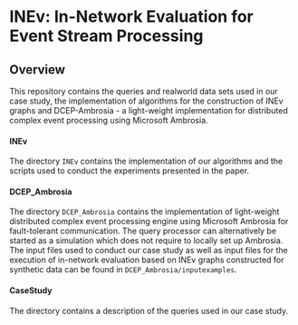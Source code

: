 # INEv: In-Network Evaluation for Event Stream Processing

## Overview

This repository contains the queries and realworld data sets used in our case study, the implementation of algorithms for the construction of INEv graphs and DCEP-Ambrosia - a light-weight implementation for distributed complex event processing using Microsoft Ambrosia.


#### INEv

The directory `INEv` contains the implementation of our algorithms and the scripts used to conduct the experiments presented in the paper.

#### DCEP_Ambrosia

The directory `DCEP_Ambrosia` contains the implementation of light-weight distributed complex event processing engine using Microsoft Ambrosia for fault-tolerant communication. The query processor can alternatively be started as a simulation which does not require to locally set up Ambrosia.
The input files used to conduct our case study as well as input files for the execution of in-network evaluation based on INEv graphs constructed for synthetic data can be found in `DCEP_Ambrosia/inputexamples`.

#### CaseStudy

The directory contains a description of the queries used in our case study.

